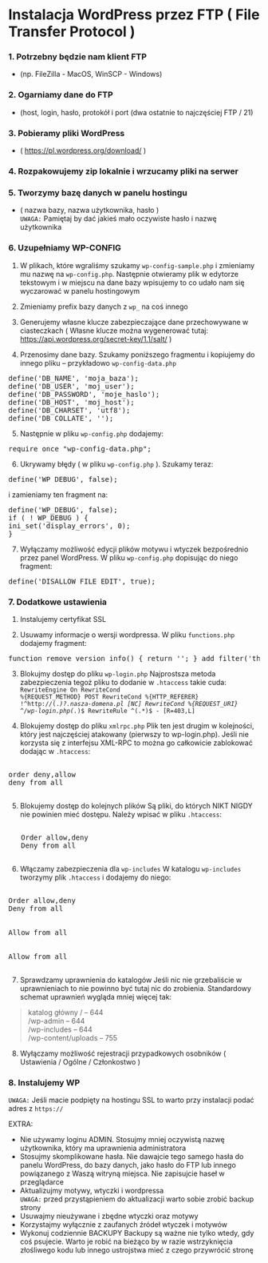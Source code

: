 # Instalacja WordPress przez FTP ( File Transfer Protocol )

### 1. Potrzebny będzie nam klient FTP
- (np. FileZilla - MacOS, WinSCP - Windows)
  
### 2. Ogarniamy dane do FTP
- (host, login, hasło, protokół i port (dwa ostatnie to najczęściej FTP / 21)
  
### 3. Pobieramy pliki WordPress
- ( https://pl.wordpress.org/download/ )
  
### 4. Rozpakowujemy zip lokalnie i wrzucamy pliki na serwer
  
### 5. Tworzymy bazę danych w panelu hostingu
- ( nazwa bazy, nazwa użytkownika, hasło ) <br>
`UWAGA:` Pamiętaj by dać jakieś mało oczywiste hasło i nazwę użytkownika
  
### 6. Uzupełniamy WP-CONFIG
1. W plikach, które wgraliśmy szukamy `wp-config-sample.php` i zmieniamy mu nazwę na `wp-config.php`. Następnie otwieramy plik w edytorze tekstowym i w miejscu na dane bazy wpisujemy to co udało nam się wyczarować w panelu hostingowym

2. Zmieniamy prefix bazy danych z `wp_` na coś innego

3. Generujemy własne klucze zabezpieczające dane przechowywane w ciasteczkach ( Własne klucze można wygenerować tutaj: https://api.wordpress.org/secret-key/1.1/salt/ )

4. Przenosimy dane bazy. Szukamy poniższego fragmentu i kopiujemy do innego pliku – przykładowo `wp-config-data.php`
<pre>define('DB_NAME', 'moja_baza');
define('DB_USER', 'moj_user');
define('DB_PASSWORD', 'moje_haslo');
define('DB_HOST', 'moj_host');
define('DB_CHARSET', 'utf8');
define('DB_COLLATE', ''); </pre>

5. Następnie w pliku `wp-config.php` dodajemy:
<pre>require_once "wp-config-data.php"; </pre>

6. Ukrywamy błędy ( w pliku `wp-config.php` ). Szukamy teraz:
<pre>define('WP_DEBUG', false); </pre>
i zamieniamy ten fragment na:
<pre>define('WP_DEBUG', false);
if ( ! WP_DEBUG ) {
ini_set('display_errors', 0);
} </pre>

7. Wyłączamy możliwość edycji plików motywu i wtyczek bezpośrednio przez panel WordPress. W pliku `wp-config.php` dopisując do niego fragment:
<pre>define('DISALLOW_FILE_EDIT', true); </pre>

### 7. Dodatkowe ustawienia

1. Instalujemy certyfikat SSL

2. Usuwamy informacje o wersji wordpressa. W pliku `functions.php` dodajemy fragment:
<pre>function remove_version_info() { return ''; } add_filter('the_generator', 'remove_version_info'); remove_action('wp_head', 'wp_generator');</pre>

3. Blokujmy dostęp do pliku `wp-login.php`
Najprostsza metoda zabezpieczenia tegoż pliku to dodanie w `.htaccess` takie cuda:
        <code><IfModule mod_rewrite.c>
RewriteEngine On
RewriteCond %{REQUEST_METHOD} POST
RewriteCond %{HTTP_REFERER} !^http://(.*)?.nasza-domena.pl [NC]
RewriteCond %{REQUEST_URI} ^/wp-login\.php(.*)$
RewriteRule ^(.*)$ - [R=403,L]
          </IfModule></code>

4. Blokujemy dostęp do pliku `xmlrpc.php`
Plik ten jest drugim w kolejności, który jest najczęściej atakowany (pierwszy to wp-login.php). Jeśli nie korzysta się z interfejsu XML-RPC to można go całkowicie zablokować dodając w `.htaccess`:
<pre>
<files xmlrpc.php>
order deny,allow
deny from all
      </files> </pre>

5. Blokujemy dostęp do kolejnych plików
Są pliki, do których NIKT NIGDY nie powinien mieć dostępu. Należy wpisać w pliku `.htaccess`:
<pre>
<FilesMatch "wp-config.*\.php|\.htaccess|readme\.html">
   Order allow,deny
   Deny from all
      </FilesMatch> </pre>

6. Włączamy zabezpieczenia dla `wp-includes`
W katalogu `wp-includes` tworzymy plik `.htaccess` i dodajemy do niego:
<pre>
<FilesMatch "\.(?i:php)$">
Order allow,deny
Deny from all
</FilesMatch>
<Files wp-tinymce.php>
Allow from all
</Files>
<Files ms-files.php>
Allow from all
      </Files> </pre>

7. Sprawdzamy uprawnienia do katalogów
Jeśli nic nie grzebaliście w uprawnieniach to nie powinno być tutaj nic do zrobienia. Standardowy schemat uprawnień wygląda mniej więcej tak:
> katalog główny / – 644 <br>
> /wp-admin – 644 <br>
> /wp-includes – 644 <br>
> /wp-content/uploads – 755

8. Wyłączamy możliwość rejestracji przypadkowych osobników ( Ustawienia / Ogólne / Członkostwo )

### 8. Instalujemy WP
`UWAGA:` Jeśli macie podpięty na hostingu SSL to warto przy instalacji podać adres z `https://`

EXTRA:
- Nie używamy loginu ADMIN. Stosujmy mniej oczywistą nazwę użytkownika, który ma uprawnienia administratora 
- Stosujmy skomplikowane hasła. Nie dawajcie tego samego hasła do panelu WordPress, do bazy danych, jako hasło do FTP lub innego powiązanego z Waszą witryną miejsca. Nie zapisujcie haseł w przeglądarce
- Aktualizujmy motywy, wtyczki i wordpressa <br>
`UWAGA:` przed przystąpieniem do aktualizacji warto sobie zrobić backup strony
- Usuwajmy nieużywane i zbędne wtyczki oraz motywy
- Korzystajmy wyłącznie z zaufanych źródeł wtyczek i motywów
- Wykonuj codziennie BACKUPY Backupy są ważne nie tylko wtedy, gdy coś psujecie. Warto je robić na bieżąco by w razie wstrzyknięcia złośliwego kodu lub innego ustrojstwa mieć z czego przywrócić stronę
